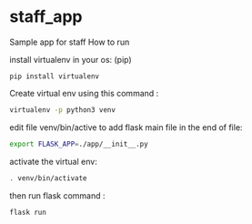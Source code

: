 # staff_app
Sample app for staff
How to run

install virtualenv in your os:
(pip)
```
pip install virtualenv
```
Create virtual env using this command : 
```bash
virtualenv -p python3 venv
```
edit file venv/bin/active to add flask main file in the end of file:
```bash
export FLASK_APP=./app/__init__.py
```

activate the virtual env:
```bash
. venv/bin/activate
```

then run flask command :
 ```bash
 flask run
 ```
